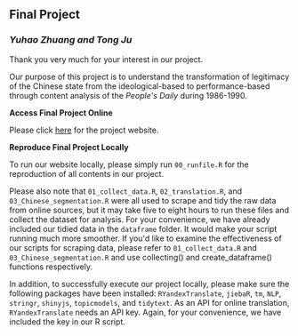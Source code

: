 ## Final Project 
### *Yuhao Zhuang and Tong Ju*
Thank you very much for your interest in our project.

Our purpose of this project is to understand the transformation of legitimacy of the Chinese state from the ideological-based to performance-based through content analysis of the *People's Daily* during 1986-1990.

**Access Final Project Online**

Please click [here](https://uc-cfss.github.io/fp-jtbeyond/index.html) for the project website.


**Reproduce Final Project Locally**

To run our website locally, please simply run `00_runfile.R` for the reproduction of all contents in our project. 

Please also note that `01_collect_data.R`, `02_translation.R`, and `03_Chinese_segmentation.R` were all used to scrape and tidy the raw data from online sources, but it may take five to eight hours to run these files and collect the dataset for analysis. For your convenience, we have already included our tidied data in the `dataframe` folder. It would make your script running much more smoother. If you'd like to examine the effectiveness of our scripts for scraping data, please refer to `01_collect_data.R` and `03_Chinese_segmentation.R` and use collecting() and create_dataframe() functions respectively. 

In addition, to successfully execute our project locally, please make sure the following packages have been installed: `RYandexTranslate`, `jiebaR`, `tm`, `NLP`, `stringr`, `shinyjs`, `topicmodels`, and `tidytext`. As an API for online translation, `RYandexTranslate` needs an API key. Again, for your convenience, we have included the key in our R script. 

